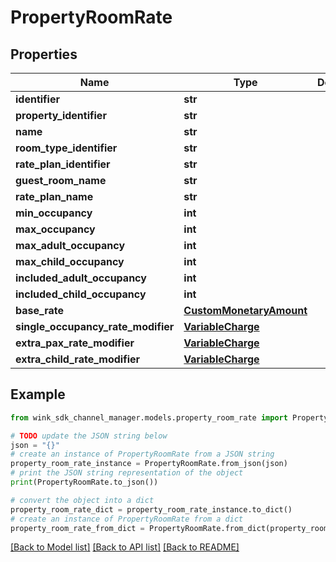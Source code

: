 # PropertyRoomRate


## Properties

Name | Type | Description | Notes
------------ | ------------- | ------------- | -------------
**identifier** | **str** |  | 
**property_identifier** | **str** |  | 
**name** | **str** |  | 
**room_type_identifier** | **str** |  | 
**rate_plan_identifier** | **str** |  | 
**guest_room_name** | **str** |  | 
**rate_plan_name** | **str** |  | 
**min_occupancy** | **int** |  | 
**max_occupancy** | **int** |  | 
**max_adult_occupancy** | **int** |  | 
**max_child_occupancy** | **int** |  | 
**included_adult_occupancy** | **int** |  | 
**included_child_occupancy** | **int** |  | 
**base_rate** | [**CustomMonetaryAmount**](CustomMonetaryAmount.md) |  | 
**single_occupancy_rate_modifier** | [**VariableCharge**](VariableCharge.md) |  | 
**extra_pax_rate_modifier** | [**VariableCharge**](VariableCharge.md) |  | 
**extra_child_rate_modifier** | [**VariableCharge**](VariableCharge.md) |  | 

## Example

```python
from wink_sdk_channel_manager.models.property_room_rate import PropertyRoomRate

# TODO update the JSON string below
json = "{}"
# create an instance of PropertyRoomRate from a JSON string
property_room_rate_instance = PropertyRoomRate.from_json(json)
# print the JSON string representation of the object
print(PropertyRoomRate.to_json())

# convert the object into a dict
property_room_rate_dict = property_room_rate_instance.to_dict()
# create an instance of PropertyRoomRate from a dict
property_room_rate_from_dict = PropertyRoomRate.from_dict(property_room_rate_dict)
```
[[Back to Model list]](../README.md#documentation-for-models) [[Back to API list]](../README.md#documentation-for-api-endpoints) [[Back to README]](../README.md)


